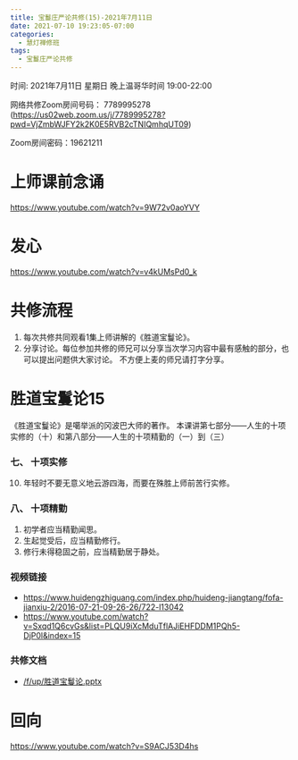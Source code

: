 ```yaml
---
title: 宝鬘庄严论共修(15)-2021年7月11日
date: 2021-07-10 19:23:05-07:00
categories:
  - 慧灯禅修班
tags:
  - 宝鬘庄严论共修
---
```

<!--StartFragment-->
时间: 2021年7月11日 星期日 晚上温哥华时间 19:00-22:00

网络共修Zoom房间号码： 7789995278 (<https://us02web.zoom.us/j/7789995278?pwd=VjZmbWJFY2k2K0E5RVB2cTNIQmhqUT09>)

Zoom房间密码：19621211

# 上师课前念诵

<https://www.youtube.com/watch?v=9W72v0aoYVY>

# 发心

<https://www.youtube.com/watch?v=v4kUMsPd0_k>

# 共修流程

1. 每次共修共同观看1集上师讲解的《胜道宝鬘论》。
2. 分享讨论。每位参加共修的师兄可以分享当次学习内容中最有感触的部分，也可以提出问题供大家讨论。 不方便上麦的师兄请打字分享。

# 胜道宝鬘论15

《胜道宝鬘论》是噶举派的冈波巴大师的著作。 本课讲第七部分——人生的十项实修的（十）和第八部分——人生的十项精勤的（一）到（三）


### 七、 十项实修
10. 年轻时不要无意义地云游四海，而要在殊胜上师前苦行实修。
### 八、 十项精勤
1. 初学者应当精勤闻思。
2. 生起觉受后，应当精勤修行。
3. 修行未得稳固之前，应当精勤居于静处。


### 视频链接

* <https://www.huidengzhiguang.com/index.php/huideng-jiangtang/fofa-jianxiu-2/2016-07-21-09-26-26/722-l13042>
* <https://www.youtube.com/watch?v=Sxqd1Q6cvGs&list=PLQU9iXcMduTflAJiEHFDDM1PQh5-DjP0l&index=15>

### 共修文档

* [/f/up/胜道宝鬘论.pptx](https://hdvblob.blob.core.windows.net/hdv/f/up/%E8%83%9C%E9%81%93%E5%AE%9D%E9%AC%98%E8%AE%BA.pptx)


# 回向

<https://www.youtube.com/watch?v=S9ACJ53D4hs>

<!--EndFragment-->

